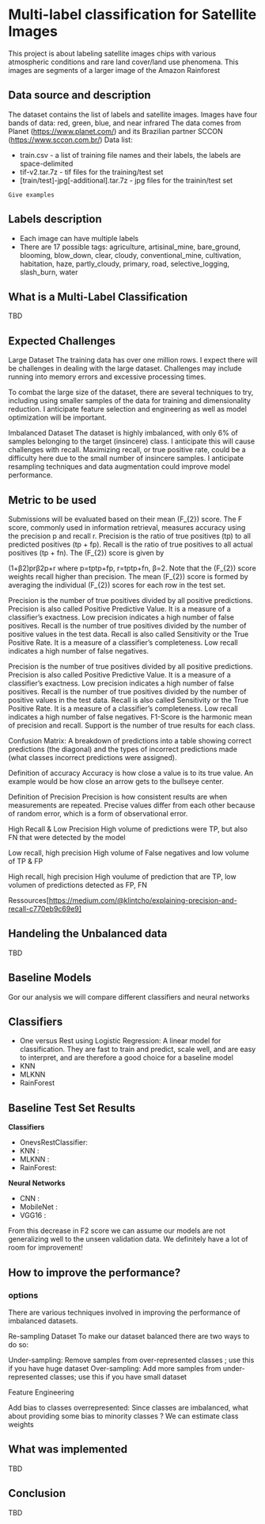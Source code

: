 # Multi-label classification for Satellite Images

This project is about labeling satellite images chips with various atmospheric conditions and rare land cover/land use phenomena. This images are segments of a larger image of the Amazon Rainforest

## Data source and description

The dataset contains the list of labels and satellite images. Images have four bands of data: red, green, blue, and near infrared
The data comes from Planet (https://www.planet.com/) and its Brazilian partner SCCON (https://www.sccon.com.br/)
Data list:
- train.csv - a list of training file names and their labels, the labels are space-delimited
- tif-v2.tar.7z - tif files for the training/test set
- [train/test]-jpg[-additional].tar.7z - jpg files for the trainin/test set

```
Give examples
```
## Labels description

- Each image can have multiple labels
- There are 17 possible tags: agriculture, artisinal_mine, bare_ground, blooming, blow_down, clear, cloudy, conventional_mine, cultivation, habitation, haze, partly_cloudy, primary, road, selective_logging, slash_burn, water

## What is a Multi-Label Classification
TBD

## Expected Challenges
Large Dataset
The training data has over one million rows. I expect there will be challenges in dealing with the large dataset. Challenges may include running into memory errors and excessive processing times.

To combat the large size of the dataset, there are several techniques to try, including using smaller samples of the data for training and dimensionality reduction. I anticipate feature selection and engineering as well as model optimization will be important.

Imbalanced Dataset
The dataset is highly imbalanced, with only 6% of samples belonging to the target (insincere) class. I anticipate this will cause challenges with recall. Maximizing recall, or true positive rate, could be a difficulty here due to the small number of insincere samples. I anticipate resampling techniques and data augmentation could improve model performance.

## Metric to be used
Submissions will be evaluated based on their mean (F_{2}) score. The F score, commonly used in information retrieval, measures accuracy using the precision p and recall r. Precision is the ratio of true positives (tp) to all predicted positives (tp + fp). Recall is the ratio of true positives to all actual positives (tp + fn). The (F_{2}) score is given by

(1+β2)prβ2p+r  where  p=tptp+fp,  r=tptp+fn, β=2.
Note that the (F_{2}) score weights recall higher than precision. The mean (F_{2}) score is formed by averaging the individual (F_{2}) scores for each row in the test set.

Precision is the number of true positives divided by all positive predictions. Precision is also called Positive Predictive Value. It is a measure of a classifier’s exactness. Low precision indicates a high number of false positives.
Recall is the number of true positives divided by the number of positive values in the test data. Recall is also called Sensitivity or the True Positive Rate. It is a measure of a classifier’s completeness. Low recall indicates a high number of false negatives.

Precision is the number of true positives divided by all positive predictions. Precision is also called Positive Predictive Value. It is a measure of a classifier’s exactness. Low precision indicates a high number of false positives.
Recall is the number of true positives divided by the number of positive values in the test data. Recall is also called Sensitivity or the True Positive Rate. It is a measure of a classifier’s completeness. Low recall indicates a high number of false negatives.
F1-Score is the harmonic mean of precision and recall.
Support is the number of true results for each class.

Confusion Matrix: A breakdown of predictions into a table showing correct predictions (the diagonal) and the types of incorrect predictions made (what classes incorrect predictions were assigned).

Definition of accuracy
Accuracy is how close a value is to its true value. An example would be how close an arrow gets to the bullseye center.

Definition of Precision
Precision is how consistent results are when measurements are repeated. Precise values differ from each other because of random error, which is a form of observational error. 

High Recall & Low Precision
High volume of predictions were TP, but also FN that were detected by the model

Low recall, high precision
High volume of False negatives and low volume of TP & FP

High recall, high precision
High voulume of prediction that are TP, low volumen of predictions detected as FP, FN


Ressources[https://medium.com/@klintcho/explaining-precision-and-recall-c770eb9c69e9]

## Handeling the Unbalanced data
TBD

## Baseline Models
Gor our analysis we will compare different classifiers and neural networks
## Classifiers
  - One versus Rest using Logistic Regression: A linear model for classification. They are fast to train and predict, scale well, and are easy to interpret, and are therefore a good choice for a baseline model
  - KNN
  - MLKNN
  - RainForest
  
## Baseline Test Set Results
**Classifiers**
- OnevsRestClassifier: 
- KNN       : 
- MLKNN     : 
- RainForest: 

**Neural Networks**
- CNN       : 
- MobileNet : 
- VGG16     : 

From this decrease in F2 score we can assume our models are not generalizing well to the unseen validation data. We definitely have a lot of room for improvement!

## How to improve the performance?
### options
There are various techniques involved in improving the performance of imbalanced datasets.

Re-sampling Dataset
To make our dataset balanced there are two ways to do so:

Under-sampling: Remove samples from over-represented classes ; use this if you have huge dataset
Over-sampling: Add more samples from under-represented classes; use this if you have small dataset

Feature Engineering

Add bias to classes overrepresented: Since classes are imbalanced, what about providing some bias to minority classes ? We can estimate class weights

## What was implemented
TBD
## Conclusion
TBD
